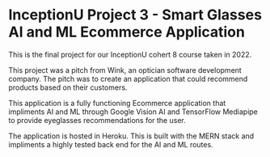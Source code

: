 # InceptionU Project 3 - Smart Glasses AI and ML Ecommerce Application

This is the final project for our InceptionU cohert 8 course taken in 2022. 

This project was a pitch from Wink, an optician software development company. The pitch was to create an application that could recommend products based on their customers.

This application is a fully functioning Ecommerce application that impliments AI and ML through Google Vision AI and TensorFlow Mediapipe to provide eyeglasses recommendations for the user.

The application is hosted in Heroku. This is built with the MERN stack and impliments a highly tested back end for the AI and ML routes.
